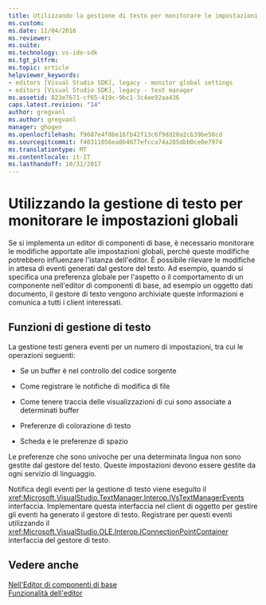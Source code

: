 ```yaml
---
title: Utilizzando la gestione di testo per monitorare le impostazioni globali | Documenti Microsoft
ms.custom: 
ms.date: 11/04/2016
ms.reviewer: 
ms.suite: 
ms.technology: vs-ide-sdk
ms.tgt_pltfrm: 
ms.topic: article
helpviewer_keywords:
- editors [Visual Studio SDK], legacy - monitor global settings
- editors [Visual Studio SDK], legacy - text manager
ms.assetid: 023e7671-cf65-419c-9bc1-3c4ee92aa436
caps.latest.revision: "14"
author: gregvanl
ms.author: gregvanl
manager: ghogen
ms.openlocfilehash: f9687e4f0be16fb42f13c6f9dd20a2cb39be50cd
ms.sourcegitcommit: f40311056ea0b4677efcca74a285dbb0ce0e7974
ms.translationtype: MT
ms.contentlocale: it-IT
ms.lasthandoff: 10/31/2017
---
```

# <a name="using-the-text-manager-to-monitor-global-settings"></a>Utilizzando la gestione di testo per monitorare le impostazioni globali
Se si implementa un editor di componenti di base, è necessario monitorare le modifiche apportate alle impostazioni globali, perché queste modifiche potrebbero influenzare l'istanza dell'editor. È possibile rilevare le modifiche in attesa di eventi generati dal gestore del testo. Ad esempio, quando si specifica una preferenza globale per l'aspetto o il comportamento di un componente nell'editor di componenti di base, ad esempio un oggetto dati documento, il gestore di testo vengono archiviate queste informazioni e comunica a tutti i client interessati.  
  
## <a name="text-manager-functions"></a>Funzioni di gestione di testo  
 La gestione testi genera eventi per un numero di impostazioni, tra cui le operazioni seguenti:  
  
-   Se un buffer è nel controllo del codice sorgente  
  
-   Come registrare le notifiche di modifica di file  
  
-   Come tenere traccia delle visualizzazioni di cui sono associate a determinati buffer  
  
-   Preferenze di colorazione di testo  
  
-   Scheda e le preferenze di spazio  
  
 Le preferenze che sono univoche per una determinata lingua non sono gestite dal gestore del testo. Queste impostazioni devono essere gestite da ogni servizio di linguaggio.  
  
 Notifica degli eventi per la gestione di testo viene eseguito il <xref:Microsoft.VisualStudio.TextManager.Interop.IVsTextManagerEvents> interfaccia. Implementare questa interfaccia nel client di oggetto per gestire gli eventi ha generato il gestore di testo. Registrare per questi eventi utilizzando il <xref:Microsoft.VisualStudio.OLE.Interop.IConnectionPointContainer> interfaccia del gestore di testo.  
  
## <a name="see-also"></a>Vedere anche  
 [Nell'Editor di componenti di base](../extensibility/inside-the-core-editor.md)   
 [Funzionalità dell'editor](http://msdn.microsoft.com/en-us/bdac940d-1f14-4019-a01f-fd0bb3dc7198)